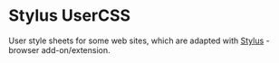 # Stylus UserCSS
User style sheets for some web sites, which are adapted with [Stylus](https://github.com/openstyles/stylus/) - browser add-on/extension.
